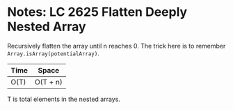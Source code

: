 # Notes: LC 2625 Flatten Deeply Nested Array

Recursively flatten the array until n reaches 0. The trick here is to remember
`Array.isArray(potentialArray)`.

| Time | Space    |
| ---- | -------- |
| O(T) | O(T + n) |

T is total elements in the nested arrays.

